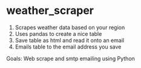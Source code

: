 # weather_scraper

1) Scrapes weather data based on your region
2) Uses pandas to create a nice table
3) Save table as html and read it onto an email
4) Emails table to the email address you save

Goals: Web scrape and smtp emailing using Python
